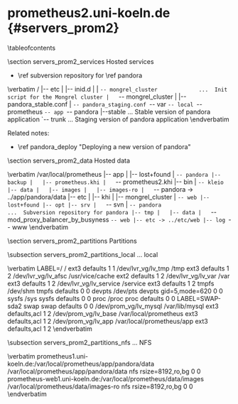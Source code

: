 prometheus2.uni-koeln.de    {#servers_prom2}
========================

\tableofcontents

\section servers_prom2_services Hosted services

* \ref subversion repository for \ref pandora

\verbatim
/
|-- etc
|   |-- inid.d
|   |   `-- mongrel_cluster             ...  Init script for the Mongrel cluster
|   `-- mongrel_cluster
|       |-- pandora_stable.conf
|       `-- pandora_staging.conf
`-- var
    `-- local
        `-- prometheus
            `-- app
                `-- pandora
                    |--stable           ...  Stable version of pandora application
                    `-- trunk           ...  Staging version of pandora application
\endverbatim

Related notes:

* \ref pandora_deploy "Deploying a new version of pandora"

\section servers_prom2_data Hosted data

\verbatim
/var/local/prometheus
 |-- app
 |   |-- lost+found
 |   `-- pandora
 |-- backup
 |   |-- prometheus.khi
 |   `-- prometheus2.khi
 |-- bin
 |   `-- kleio
 |-- data
 |   |-- images
 |   |-- images-ro
 |   `-- pandora -> ../app/pandora/data
 |-- etc
 |   |-- khi
 |   |-- mongrel_cluster
 |   `-- web
 |-- lost+found
 |-- opt
 |-- srv
 |   `-- svn
 |       `-- pandora                         ...  Subversion repository for pandora
 |-- tmp
 |   |-- data
 |   `-- mod_proxy_balancer_by_busyness
 `-- web
     |-- etc -> ../etc/web
     |-- log
     `-- www
\endverbatim

\section servers_prom2_partitions Partitions

\subsection servers_prom2_partitions_local ... local

\verbatim
LABEL=/                 /                           ext3    defaults        1 1
/dev/lvr_vg/lv_tmp      /tmp                        ext3    defaults        1 2
/dev/lvr_vg/lv_afsc     /usr/vice/cache             ext2    defaults        1 2
/dev/lvr_vg/lv_var      /var                        ext3    defaults        1 2
/dev/lvr_vg/lv_service  /service                    ext3    defaults        1 2
tmpfs                   /dev/shm                    tmpfs   defaults        0 0
devpts                  /dev/pts                    devpts  gid=5,mode=620  0 0
sysfs                   /sys                        sysfs   defaults        0 0
proc                    /proc                       proc    defaults        0 0
LABEL=SWAP-sda2         swap                        swap    defaults        0 0
/dev/prom_vg/lv_mysql   /var/lib/mysql              ext3    defaults,acl    1 2
/dev/prom_vg/lv_base    /var/local/prometheus       ext3    defaults,acl    1 2
/dev/prom_vg/lv_app     /var/local/prometheus/app   ext3    defaults,acl    1 2
\endverbatim

\subsection servers_prom2_partitions_nfs ... NFS

\verbatim
prometheus1.uni-koeln.de:/var/local/prometheus/app/pandora/data /var/local/prometheus/app/pandora/data nfs rsize=8192,ro,bg 0 0
prometheus-web1.uni-koeln.de:/var/local/prometheus/data/images  /var/local/prometheus/data/images-ro   nfs rsize=8192,ro,bg 0 0
\endverbatim
